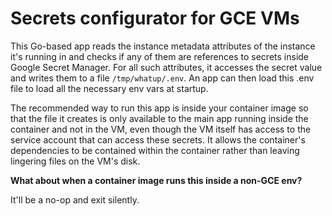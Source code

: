 # Secrets configurator for GCE VMs

This Go-based app reads the instance metadata attributes of the instance it's running in
and checks if any of them are references to secrets inside Google Secret Manager.
For all such attributes, it accesses the secret value and writes them to a file
`/tmp/whatup/.env`. An app can then load this .env file to load all the necessary env
vars at startup.

The recommended way to run this app is inside your container image so that the file
it creates is only available to the main app running inside the container and not
in the VM, even though the VM itself has access to the service account that can
access these secrets. It allows the container's dependencies to be contained
within the container rather than leaving lingering files on the VM's disk.

**What about when a container image runs this inside a non-GCE env?**

It'll be a no-op and exit silently.
